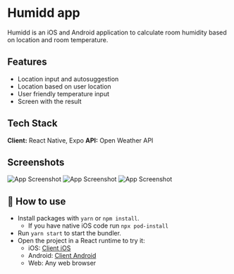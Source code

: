 # Humidd app 

Humidd is an iOS and Android application to calculate room humidity based on location and room temperature.

## Features

- Location input and autosuggestion
- Location based on user location
- User friendly temperature input
- Screen with the result

## Tech Stack

**Client:** React Native, Expo
**API:** Open Weather API

## Screenshots

![App Screenshot](https://i.imgur.com/eI2yrAL.png)
![App Screenshot](https://i.imgur.com/xCPMbus.png)
![App Screenshot](https://i.imgur.com/XlzSEe4.png)

## 🚀 How to use

- Install packages with `yarn` or `npm install`.
  - If you have native iOS code run `npx pod-install`
- Run `yarn start` to start the bundler.
- Open the project in a React runtime to try it:
  - iOS: [Client iOS](https://itunes.apple.com/app/apple-store/id982107779)
  - Android: [Client Android](https://play.google.com/store/apps/details?id=host.exp.exponent&referrer=blankexample)
  - Web: Any web browser